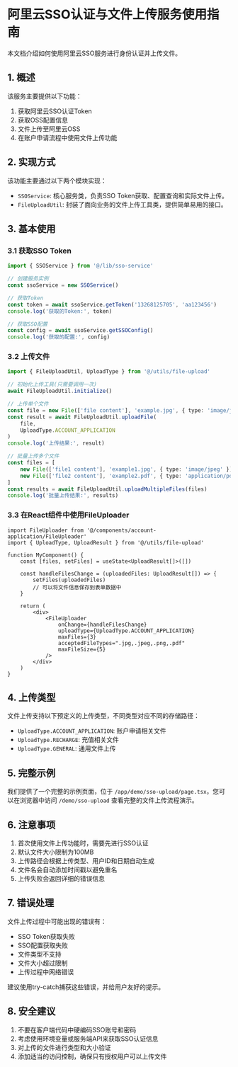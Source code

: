# 阿里云SSO认证与文件上传服务使用指南

本文档介绍如何使用阿里云SSO服务进行身份认证并上传文件。

## 1. 概述

该服务主要提供以下功能：

1. 获取阿里云SSO认证Token
2. 获取OSS配置信息
3. 文件上传至阿里云OSS
4. 在账户申请流程中使用文件上传功能

## 2. 实现方式

该功能主要通过以下两个模块实现：

- `SSOService`: 核心服务类，负责SSO Token获取、配置查询和实际文件上传。
- `FileUploadUtil`: 封装了面向业务的文件上传工具类，提供简单易用的接口。

## 3. 基本使用

### 3.1 获取SSO Token

```typescript
import { SSOService } from '@/lib/sso-service'

// 创建服务实例
const ssoService = new SSOService()

// 获取Token
const token = await ssoService.getToken('13268125705', 'aa123456')
console.log('获取的Token:', token)

// 获取SSO配置
const config = await ssoService.getSSOConfig()
console.log('获取的配置:', config)
```

### 3.2 上传文件

```typescript
import { FileUploadUtil, UploadType } from '@/utils/file-upload'

// 初始化上传工具(只需要调用一次)
await FileUploadUtil.initialize()

// 上传单个文件
const file = new File(['file content'], 'example.jpg', { type: 'image/jpeg' })
const result = await FileUploadUtil.uploadFile(
    file,
    UploadType.ACCOUNT_APPLICATION
)
console.log('上传结果:', result)

// 批量上传多个文件
const files = [
    new File(['file1 content'], 'example1.jpg', { type: 'image/jpeg' }),
    new File(['file2 content'], 'example2.pdf', { type: 'application/pdf' })
]
const results = await FileUploadUtil.uploadMultipleFiles(files)
console.log('批量上传结果:', results)
```

### 3.3 在React组件中使用FileUploader

```tsx
import FileUploader from '@/components/account-application/FileUploader'
import { UploadType, UploadResult } from '@/utils/file-upload'

function MyComponent() {
    const [files, setFiles] = useState<UploadResult[]>([])

    const handleFilesChange = (uploadedFiles: UploadResult[]) => {
        setFiles(uploadedFiles)
        // 可以将文件信息保存到表单数据中
    }

    return (
        <div>
            <FileUploader
                onChange={handleFilesChange}
                uploadType={UploadType.ACCOUNT_APPLICATION}
                maxFiles={3}
                acceptedFileTypes=".jpg,.jpeg,.png,.pdf"
                maxFileSize={5}
            />
        </div>
    )
}
```

## 4. 上传类型

文件上传支持以下预定义的上传类型，不同类型对应不同的存储路径：

- `UploadType.ACCOUNT_APPLICATION`: 账户申请相关文件
- `UploadType.RECHARGE`: 充值相关文件
- `UploadType.GENERAL`: 通用文件上传

## 5. 完整示例

我们提供了一个完整的示例页面，位于 `/app/demo/sso-upload/page.tsx`，您可以在浏览器中访问 `/demo/sso-upload` 查看完整的文件上传流程演示。

## 6. 注意事项

1. 首次使用文件上传功能时，需要先进行SSO认证
2. 默认文件大小限制为100MB
3. 上传路径会根据上传类型、用户ID和日期自动生成
4. 文件名会自动添加时间戳以避免重名
5. 上传失败会返回详细的错误信息

## 7. 错误处理

文件上传过程中可能出现的错误有：

- SSO Token获取失败
- SSO配置获取失败
- 文件类型不支持
- 文件大小超过限制
- 上传过程中网络错误

建议使用try-catch捕获这些错误，并给用户友好的提示。

## 8. 安全建议

1. 不要在客户端代码中硬编码SSO账号和密码
2. 考虑使用环境变量或服务端API来获取SSO认证信息
3. 对上传的文件进行类型和大小验证
4. 添加适当的访问控制，确保只有授权用户可以上传文件
